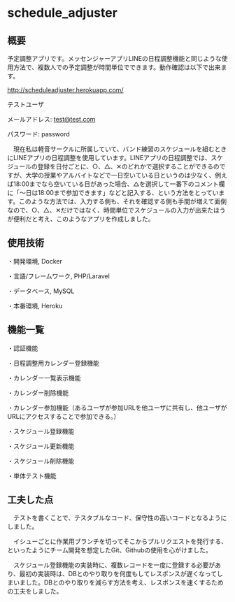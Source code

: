 # schedule_adjuster

## 概要

予定調整アプリです。メッセンジャーアプリLINEの日程調整機能と同じような使用方法で、複数人での予定調整が時間単位でできます。動作確認は以下で出来ます。

http://scheduleadjuster.herokuapp.com/

テストユーザ

メールアドレス: test@test.com

パスワード: password


　現在私は軽音サークルに所属していて、バンド練習のスケジュールを組むときにLINEアプリの日程調整を使用しています。LINEアプリの日程調整では、スケジュールの登録を日付ごとに、○、△、✕のどれかで選択することができるのですが、大学の授業やアルバイトなどで一日空いている日というのは少なく、例えば18:00までなら空いている日があった場合、△を選択して一番下のコメント欄に「～日は18:00まで参加できます」などと記入する、という方法をとっています。このような方法では、入力する側も、それを確認する側も手間が増えて面倒なので、○、△、✕だけではなく、時間単位でスケジュールの入力が出来たほうが便利だと考え、このようなアプリを作成しました。

## 使用技術

・開発環境, Docker

・言語/フレームワーク, PHP/Laravel

・データベース, MySQL

・本番環境, Heroku

## 機能一覧

・認証機能

・日程調整用カレンダー登録機能

・カレンダー一覧表示機能

・カレンダー削除機能

・カレンダー参加機能（あるユーザが参加URLを他ユーザに共有し、他ユーザがURLにアクセスすることで参加できる。）

・スケジュール登録機能

・スケジュール更新機能

・スケジュール削除機能

・単体テスト機能

## 工夫した点
　テストを書くことで、テスタブルなコード、保守性の高いコードとなるようにしました。

　イシューごとに作業用ブランチを切ってそこからプルリクエストを発行する、といったようにチーム開発を想定したGit、Githubの使用を心がけました。

　スケジュール登録機能の実装時に、複数レコードを一度に登録する必要があり、最初の実装時は、DBとのやり取りを何度もしてレスポンスが遅くなってしまいました。DBとのやり取りを減らす方法を考え、レスポンスを速くするための工夫をしました。

